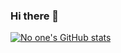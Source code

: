 ### Hi there 👋

[![No one's GitHub stats](https://github-readme-stats.vercel.app/api?username=hoyhingithubacc2)](https://github.com/anuraghazra/github-readme-stats)
